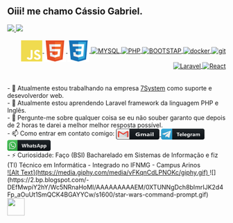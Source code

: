 ## Oiii! me chamo Cássio Gabriel.
 <div>
  <a align="right" href="https://github.com/Ninguem2k">
  <img  height="160em" src="https://github-readme-stats.vercel.app/api?username=Ninguem2k&show_icons=true&theme=dracula&include_all_commits=true&count_private=true"/>
  <img height="160em" src="https://github-readme-stats.vercel.app/api/top-langs/?username=Ninguem2k&layout=compact&langs_count=7&theme=dracula"/>
</div>
 
<div style="display: inline_block"><br>
  <img align="center" alt="Js" height="50" width="50" src="https://raw.githubusercontent.com/devicons/devicon/master/icons/javascript/javascript-plain.svg">
  <img align="center" alt="HTML" height="50" width="50" src="https://raw.githubusercontent.com/devicons/devicon/master/icons/html5/html5-original.svg">
  <img align="center" alt="CSS" height="50" width="50" src="https://raw.githubusercontent.com/devicons/devicon/master/icons/css3/css3-original.svg">
  <img align="center" alt="MYSQL" height="30" width="50"  src="https://cdn.jsdelivr.net/gh/devicons/devicon/icons/mysql/mysql-original.svg" />
  <img align="center" alt="PHP" height="50" width="50" src="https://cdn.jsdelivr.net/gh/devicons/devicon/icons/php/php-original.svg" />
  <img align="center" alt="BOOTSTAP" height="50" width="50" src="https://cdn.jsdelivr.net/gh/devicons/devicon/icons/bootstrap/bootstrap-original.svg" />
  <img align="center" alt="docker" height="50" width="50" src="https://icongr.am/devicon/docker-original.svg?size=128&color=currentColor">
  <img align="center" alt="git" height="50" width="50" src="https://icongr.am/devicon/git-original.svg?size=128&color=currentColor">
  <img align="center" alt="Laravel" height="50" width="50" src="https://icongr.am/devicon/laravel-plain.svg?size=105&color=e8e8e8">
  <img align="center" alt="React" height="50" width="50" src="https://icongr.am/devicon/react-original.svg?size=105&color=e8e8e8">
</div>
 
   </a>
   </br></br>   
   
<div>
- 🔭 Atualmente estou trabalhando na empresa <a href="https://7system.inf.br/">7System</a> como suporte e desevolverdor web.</br>
- 🌱 Atualmente estou aprendendo Laravel framework da linguagem PHP e Inglês.</br>
- 💬 Pergunte-me sobre qualquer coisa se eu não souber garanto que depois de 2 horas te darei a melhor melhor resposta possível.</br>
- 📫 Como entrar em contato comigo:
<a href="mailto:cassioriachinho@gmail.com">
    <img align="center" height="25" width="100" src="https://github.com/Ninguem2k/Ninguem2k/blob/main/files/gmail_button_icon_151848.png" alt="email">
</a>

<a href="https://t.me/553899256330">
    <img align="center" height="25" width="100"  src="https://github.com/Ninguem2k/Ninguem2k/blob/main/files/telegram_button_icon_151837.png" alt="Telegram">
</a>

<a href="https://wa.me/55038999256330">
    <img  align="center" height="25" width="100"  src="https://github.com/Ninguem2k/Ninguem2k/blob/main/files/whatsapp_button_icon_151832.png" alt="Whatssapp">
</a>

</br>
- ⚡ Curiosidade: Faço (BSI) Bacharelado em Sistemas de Informação e fiz (TI) Técnico em Informática - Integrado no IFNMG - Campus Arinos</br>
</div>
 
   <a align="right" href="https://github.com/Ninguem2k">
![Alt Text](https://media.giphy.com/media/vFKqnCdLPNOKc/giphy.gif)

 </a>
 ![](https://2.bp.blogspot.com/-DEfMwpiY2hY/Wc5NRnaHoMI/AAAAAAAAAEM/0XTUNNgDch8bImrIJK2d4Fp_aOuUt1SmQCK4BGAYYCw/s1600/star-wars-command-prompt.gif)
<img src="https://2.bp.blogspot.com/-DEfMwpiY2hY/Wc5NRnaHoMI/AAAAAAAAAEM/0XTUNNgDch8bImrIJK2d4Fp_aOuUt1SmQCK4BGAYYCw/s1600/star-wars-command-prompt.gif" width="40" height="40" />
